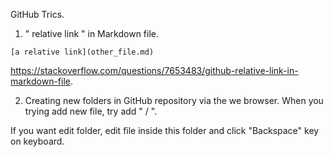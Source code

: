 
GitHub Trics.


1. " relative link " in Markdown file.
```
[a relative link](other_file.md)
```
https://stackoverflow.com/questions/7653483/github-relative-link-in-markdown-file.




2. Creating new folders in GitHub repository via the we browser.
When you trying add new file, try add " / ".

If you want edit folder, edit file inside this folder and click "Backspace" key on keyboard.
